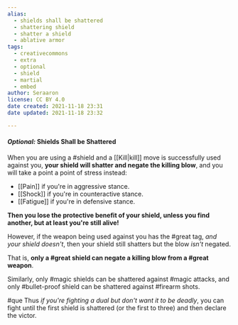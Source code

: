 ```yaml
---
alias:
  - shields shall be shattered
  - shattering shield
  - shatter a shield
  - ablative armor
tags:
  - creativecommons
  - extra
  - optional
  - shield
  - martial
  - embed
author: Seraaron
license: CC BY 4.0
date created: 2021-11-18 23:31
date updated: 2021-11-18 23:32

---
```


#### _Optional:_ Shields Shall be Shattered

When you are using a #shield and a [[Kill|kill]] move is successfully used against you, **your shield will shatter and negate the killing blow**, and you will take a point a point of stress instead:
- [[Pain]] if you're in aggressive stance.
- [[Shock]] if you're in counteractive stance.
- [[Fatigue]] if you're in defensive stance.

**Then you lose the protective benefit of your shield, unless you find another, but at least you're still alive!**

However, if the weapon being used against you has the #great tag, _and your shield doesn't_, then your shield still shatters but the blow *isn't* negated.

That is, **only a #great shield can negate a killing blow from a #great weapon**.

Similarly, only #magic shields can be shattered against #magic attacks, and only #bullet-proof shield can be shattered against #firearm shots.

#que Thus *if you're fighting a dual but don't want it to be deadly*, you can fight until the first shield is shattered (or the first to three) and then declare the victor.
